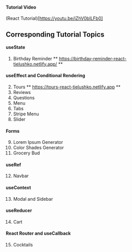 #### Tutorial Video

(React Tutorial)[https://youtu.be/iZhV0bILFb0]

## Corresponding Tutorial Topics

#### useState

1. Birthday Reminder ** https://birthday-reminder-react-tielushko.netlify.app/ **

#### useEffect and Conditional Rendering

2. Tours ** https://tours-react-tielushko.netlify.app **
3. Reviews
4. Questions
5. Menu
6. Tabs
7. Stripe Menu
8. Slider

#### Forms

9. Lorem Ipsum Generator
10. Color Shades Generator
11. Grocery Bud

#### useRef

12. Navbar

#### useContext

13. Modal and Sidebar

#### useReducer

14. Cart

#### React Router and useCallback

15. Cocktails
